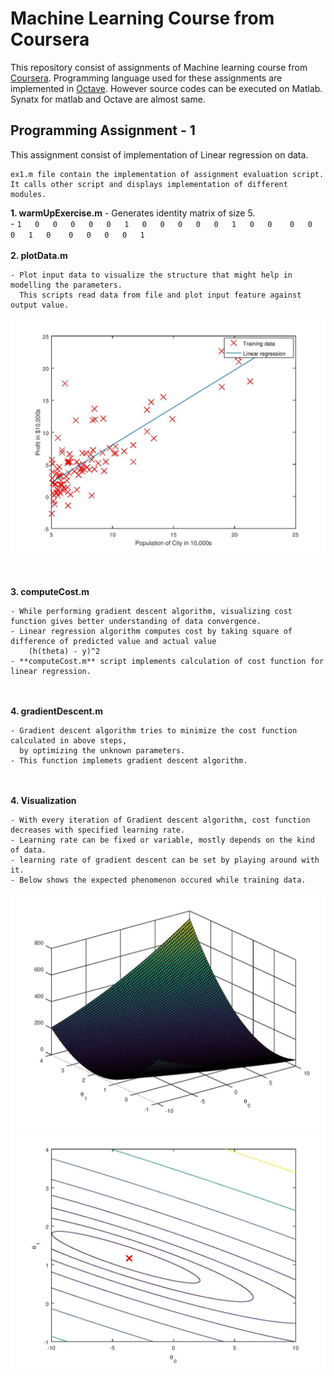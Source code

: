 # Machine Learning Course from Coursera
This repository consist of assignments of Machine learning course from [Coursera](https://www.coursera.org/learn/machine-learning/). Programming language used for these assignments are implemented in [Octave](https://www.gnu.org/software/octave/). However source codes can be executed on Matlab. Synatx for matlab and Octave are almost same.

## Programming Assignment - 1
This assignment consist of implementation of Linear regression on data. 


```Source code
ex1.m file contain the implementation of assignment evaluation script. 
It calls other script and displays implementation of different modules.
```

**1. warmUpExercise.m**
	- Generates identity matrix of size 5. <br/>
	- 	```	1   0   0   0   0  
			0   1   0   0   0  
			0   0   1   0   0   
			0   0   0   1   0   
			0   0   0   0   1   
		```
<br/><br/>
**2. plotData.m**
	
	- Plot input data to visualize the structure that might help in modelling the parameters.
	  This scripts read data from file and plot input feature against output value.

![Input Data](machine-learning-ex1/img/inputData.jpg)

<br/><br/>
**3. computeCost.m**
	
	- While performing gradient descent algorithm, visualizing cost function gives better understanding of data convergence.
	- Linear regression algorithm computes cost by taking square of difference of predicted value and actual value
		(h(theta) - y)^2
	- **computeCost.m** script implements calculation of cost function for linear regression.

<br/><br/>
**4. gradientDescent.m**
	
	- Gradient descent algorithm tries to minimize the cost function calculated in above steps,
	  by optimizing the unknown parameters.
	- This function implemets gradient descent algorithm.

<br/><br/>
**4. Visualization**
	
	- With every iteration of Gradient descent algorithm, cost function decreases with specified learning rate.
	- Learning rate can be fixed or variable, mostly depends on the kind of data.
	- learning rate of gradient descent can be set by playing around with it.
	- Below shows the expected phenomenon occured while training data.
![Input Data](machine-learning-ex1/img/surfPlot.jpg)
![Input Data](machine-learning-ex1/img/contourPlot.jpg)


